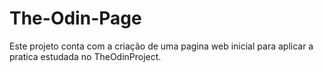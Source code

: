 # The-Odin-Page
Este projeto conta com a criação de uma pagina web inicial para aplicar
a pratica estudada no TheOdinProject.

